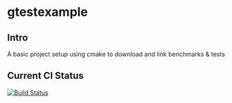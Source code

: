 
# gtestexample

## Intro
A basic project setup using cmake to download and link benchmarks & tests

## Current CI Status
[![Build Status](https://travis-ci.org/jalangle/gtestexample.svg?branch=master)](https://travis-ci.org/jalangle/gtestexample)

